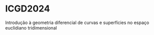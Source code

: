 # ICGD2024

Introdução à geometria diferencial de curvas e superfícies no espaço euclidiano tridimensional
